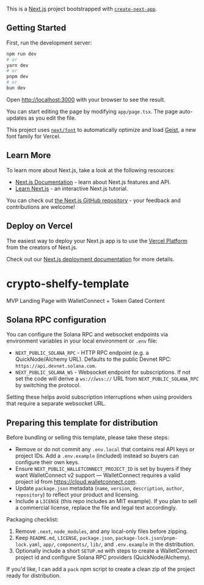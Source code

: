 This is a [Next.js](https://nextjs.org) project bootstrapped with [`create-next-app`](https://nextjs.org/docs/app/api-reference/cli/create-next-app).

## Getting Started

First, run the development server:

```bash
npm run dev
# or
yarn dev
# or
pnpm dev
# or
bun dev
```

Open [http://localhost:3000](http://localhost:3000) with your browser to see the result.

You can start editing the page by modifying `app/page.tsx`. The page auto-updates as you edit the file.

This project uses [`next/font`](https://nextjs.org/docs/app/building-your-application/optimizing/fonts) to automatically optimize and load [Geist](https://vercel.com/font), a new font family for Vercel.

## Learn More

To learn more about Next.js, take a look at the following resources:

- [Next.js Documentation](https://nextjs.org/docs) - learn about Next.js features and API.
- [Learn Next.js](https://nextjs.org/learn) - an interactive Next.js tutorial.

You can check out [the Next.js GitHub repository](https://github.com/vercel/next.js) - your feedback and contributions are welcome!

## Deploy on Vercel

The easiest way to deploy your Next.js app is to use the [Vercel Platform](https://vercel.com/new?utm_medium=default-template&filter=next.js&utm_source=create-next-app&utm_campaign=create-next-app-readme) from the creators of Next.js.

Check out our [Next.js deployment documentation](https://nextjs.org/docs/app/building-your-application/deploying) for more details.

# crypto-shelfy-template
MVP Landing Page with WalletConnect + Token Gated Content

## Solana RPC configuration

You can configure the Solana RPC and websocket endpoints via environment variables in your local environment or `.env` file:

- `NEXT_PUBLIC_SOLANA_RPC` - HTTP RPC endpoint (e.g. a QuickNode/Alchemy URL). Defaults to the public Devnet RPC: `https://api.devnet.solana.com`.
- `NEXT_PUBLIC_SOLANA_WS` - Websocket endpoint for subscriptions. If not set the code will derive a `ws://`/`wss://` URL from `NEXT_PUBLIC_SOLANA_RPC` by switching the protocol.

Setting these helps avoid subscription interruptions when using providers that require a separate websocket URL.

## Preparing this template for distribution

Before bundling or selling this template, please take these steps:

- Remove or do not commit any `.env.local` that contains real API keys or project IDs. Add a `.env.example` (included) instead so buyers can configure their own keys.
- Ensure `NEXT_PUBLIC_WALLETCONNECT_PROJECT_ID` is set by buyers if they want WalletConnect v2 support — WalletConnect requires a valid project id from https://cloud.walletconnect.com.
- Update `package.json` metadata (`name`, `version`, `description`, `author`, `repository`) to reflect your product and licensing.
- Include a `LICENSE` (this repo includes an MIT example). If you plan to sell a commercial license, replace the file and legal text accordingly.

Packaging checklist:

1. Remove `.next`, `node_modules`, and any local-only files before zipping.
2. Keep `README.md`, `LICENSE`, `package.json`, `package-lock.json`/`pnpm-lock.yaml`, `app/`, `components/`, `lib/`, and `.env.example` in the distribution.
3. Optionally include a short `SETUP.md` with steps to create a WalletConnect project id and configure Solana RPC providers (QuickNode/Alchemy).

If you'd like, I can add a `pack` npm script to create a clean zip of the project ready for distribution.